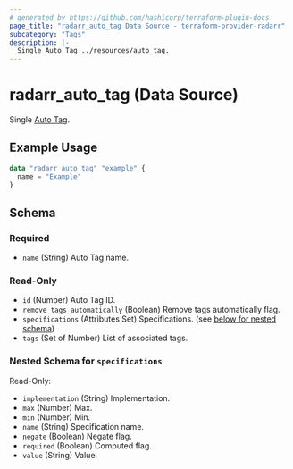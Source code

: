 ```yaml
---
# generated by https://github.com/hashicorp/terraform-plugin-docs
page_title: "radarr_auto_tag Data Source - terraform-provider-radarr"
subcategory: "Tags"
description: |-
  Single Auto Tag ../resources/auto_tag.
---
```


# radarr_auto_tag (Data Source)

<!-- subcategory:Tags -->
Single [Auto Tag](../resources/auto_tag).

## Example Usage

```terraform
data "radarr_auto_tag" "example" {
  name = "Example"
}
```

<!-- schema generated by tfplugindocs -->
## Schema

### Required

- `name` (String) Auto Tag name.

### Read-Only

- `id` (Number) Auto Tag ID.
- `remove_tags_automatically` (Boolean) Remove tags automatically flag.
- `specifications` (Attributes Set) Specifications. (see [below for nested schema](#nestedatt--specifications))
- `tags` (Set of Number) List of associated tags.

<a id="nestedatt--specifications"></a>
### Nested Schema for `specifications`

Read-Only:

- `implementation` (String) Implementation.
- `max` (Number) Max.
- `min` (Number) Min.
- `name` (String) Specification name.
- `negate` (Boolean) Negate flag.
- `required` (Boolean) Computed flag.
- `value` (String) Value.
